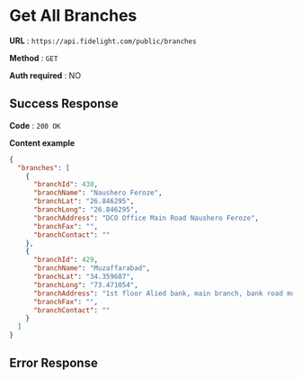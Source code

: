 # Get All Branches

**URL** : `https://api.fidelight.com/public/branches`

**Method** : `GET`

**Auth required** : NO

## Success Response

**Code** : `200 OK`

**Content example**

```json
{
  "branches": [
    {
      "branchId": 430,
      "branchName": "Naushero Feroze",
      "branchLat": "26.846295",
      "branchLong": "26.846295",
      "branchAddress": "DCO Office Main Road Naushero Feroze",
      "branchFax": "",
      "branchContact": ""
    },
    {
      "branchId": 429,
      "branchName": "Muzaffarabad",
      "branchLat": "34.359687",
      "branchLong": "73.471054",
      "branchAddress": "1st floor Alied bank, main branch, bank road muzaffarabad",
      "branchFax": "",
      "branchContact": ""
    }
  ]
}
```

## Error Response
